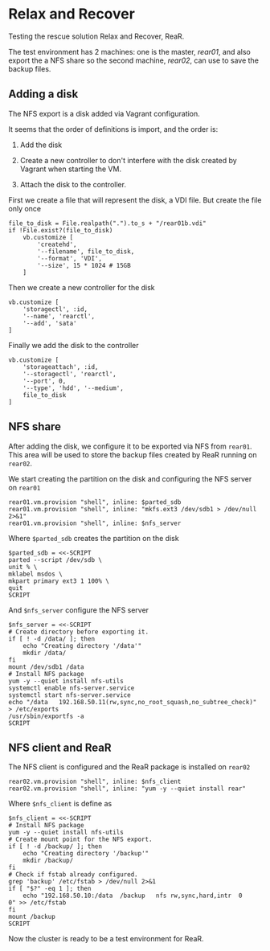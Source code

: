 # Relax and Recover

Testing the rescue solution Relax and Recover, ReaR.

The test environment has 2 machines: one is the master, _rear01_, and also export the a NFS share so the second machine, _rear02_, can use to save the backup files.

## Adding a disk

The NFS export is a disk added via Vagrant configuration.

It seems that the order of definitions is import, and the order is:

1. Add the disk

1. Create a new controller to don't interfere with the disk created by Vagrant when starting the VM.

1. Attach the disk to the controller.

First we create a file that will represent the disk, a VDI file. But create the file only once

    file_to_disk = File.realpath(".").to_s + "/rear01b.vdi"
    if !File.exist?(file_to_disk)
        vb.customize [
            'createhd',
            '--filename', file_to_disk,
            '--format', 'VDI',
            '--size', 15 * 1024 # 15GB
        ]

Then we create a new controller for the disk

    vb.customize [
        'storagectl', :id,
        '--name', 'rearctl',
        '--add', 'sata'
    ]

Finally we add the disk to the controller

    vb.customize [
        'storageattach', :id,
        '--storagectl', 'rearctl',
        '--port', 0,
        '--type', 'hdd', '--medium',
        file_to_disk
    ]

## NFS share 

After adding the disk, we configure it to be exported via NFS from `rear01`. This area will be used to store the backup files created by ReaR running on `rear02`.

We start creating the partition on the disk and configuring the NFS server on `rear01`

    rear01.vm.provision "shell", inline: $parted_sdb
    rear01.vm.provision "shell", inline: "mkfs.ext3 /dev/sdb1 > /dev/null 2>&1"
    rear01.vm.provision "shell", inline: $nfs_server

Where `$parted_sdb` creates the partition on the disk

    $parted_sdb = <<-SCRIPT
    parted --script /dev/sdb \
    unit % \
    mklabel msdos \
    mkpart primary ext3 1 100% \
    quit
    SCRIPT

And `$nfs_server` configure the NFS server

    $nfs_server = <<-SCRIPT
    # Create directory before exporting it.
    if [ ! -d /data/ ]; then
        echo "Creating directory '/data'"
        mkdir /data/
    fi
    mount /dev/sdb1 /data
    # Install NFS package
    yum -y --quiet install nfs-utils
    systemctl enable nfs-server.service
    systemctl start nfs-server.service
    echo "/data   192.168.50.11(rw,sync,no_root_squash,no_subtree_check)" > /etc/exports
    /usr/sbin/exportfs -a
    SCRIPT

## NFS client and ReaR

The NFS client is configured and the ReaR package is installed on `rear02`

    rear02.vm.provision "shell", inline: $nfs_client
    rear02.vm.provision "shell", inline: "yum -y --quiet install rear"

Where `$nfs_client` is define as

    $nfs_client = <<-SCRIPT
    # Install NFS package
    yum -y --quiet install nfs-utils
    # Create mount point for the NFS export.
    if [ ! -d /backup/ ]; then
        echo "Creating directory '/backup'"
        mkdir /backup/
    fi
    # Check if fstab already configured.
    grep 'backup' /etc/fstab > /dev/null 2>&1
    if [ "$?" -eq 1 ]; then
        echo "192.168.50.10:/data  /backup   nfs rw,sync,hard,intr  0     0" >> /etc/fstab
    fi
    mount /backup
    SCRIPT

Now the cluster is ready to be a test environment for ReaR.